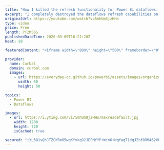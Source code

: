 ```yaml
---
title: "How I killed the refresh functionality for Power Bi dataflows...so you dont have to..."
excerpt: "I completely destroyed the dataflows refresh capabilities on my power bi tenant and my only  consolation is that you will learn from my mistake and avoid this alltogether.  If you are getting this dataflow error, then you probably have the same issue: Error: Data source credentials are missing or invalid."
originalUrl: https://youtube.com/watch?v=5mhUm8jzHHo
type: video
price: Free
length: PT2M56S
publishedDateTime: 2020-03-09T16:21:20Z
heat: 50

featuredContent: "<iframe width=\"800\" height=\"500\" frameborder=\"0\" src=\"https://www.youtube.com/embed/5mhUm8jzHHo\" allow=\"accelerometer; autoplay; encrypted-media; gyroscope; picture-in-picture\" allowfullscreen></iframe>"

provider:
  name: Curbal
  domain: curbal.com
  images:
    - url: https://everyday-cc.github.io/powerbi/assets/images/organizations/curbal.com-50x50.jpg
      width: 50
      height: 50

topics:
  - Power BI
  - Dataflows

images:
  - url: https://i.ytimg.com/vi/5mhUm8jzHHo/maxresdefault.jpg
    width: 1280
    height: 720
    isCached: true

secured: "iYL5O1sQhJTZCKRo65wgKYxkq92JEFMYYP+Wcn6+NqfagT1dqJZnf8RM462VPwyr/oaRgaq59NJ/bNhI6dggsNlMICXhAkiBAoyANzMEYKmcZJqlnUwjHW+YPHsKL+G29vHXDEkLgnQFwbOyRt8OEoGDrIujowncPpn4YKUzseabSoYeMWYjdO2REock5wMLIoM2a67hD3G70SlkchJN5SMFlggbpyRVBTVx3UUYDXzllE4loA2aFNaUBPUWAkTHwaqyY5XC+0vurHix3l4fG/uVF4G8QNRD+Y/clDvxE3FBTbMoGQxIKBC93tU4g/rg3ocYc5Wu6qRgWBavz2/8llROtWCoonAPWnhDYFZLBFM25lXQ9aI5FDn3Pq+UDppXFhVCRO63Myvm6ASbpBp+8AADlyYrn/8x77kRJFMnm7I=;GoZjresrEXMR+hYn0Usmzg=="
---
```



